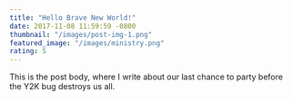 ```yaml
---
title: "Hello Brave New World!"
date: 2017-11-08 11:59:59 -0800
thumbnail: "/images/post-img-1.png"
featured_image: "/images/ministry.png"
rating: 5
---
```


This is the post body, where I write about our last chance to party before the Y2K bug destroys us all.